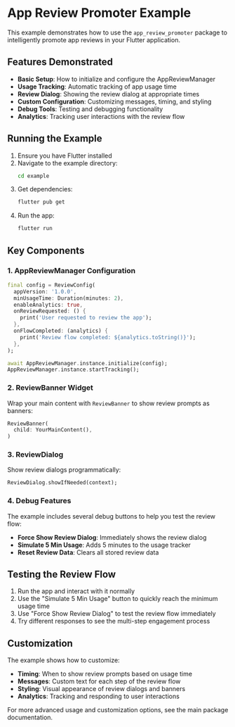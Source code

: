 # App Review Promoter Example

This example demonstrates how to use the `app_review_promoter` package to intelligently promote app reviews in your Flutter application.

## Features Demonstrated

- **Basic Setup**: How to initialize and configure the AppReviewManager
- **Usage Tracking**: Automatic tracking of app usage time
- **Review Dialog**: Showing the review dialog at appropriate times
- **Custom Configuration**: Customizing messages, timing, and styling
- **Debug Tools**: Testing and debugging functionality
- **Analytics**: Tracking user interactions with the review flow

## Running the Example

1. Ensure you have Flutter installed
2. Navigate to the example directory:
   ```bash
   cd example
   ```
3. Get dependencies:
   ```bash
   flutter pub get
   ```
4. Run the app:
   ```bash
   flutter run
   ```

## Key Components

### 1. AppReviewManager Configuration

```dart
final config = ReviewConfig(
  appVersion: '1.0.0',
  minUsageTime: Duration(minutes: 2),
  enableAnalytics: true,
  onReviewRequested: () {
    print('User requested to review the app');
  },
  onFlowCompleted: (analytics) {
    print('Review flow completed: ${analytics.toString()}');
  },
);

await AppReviewManager.instance.initialize(config);
AppReviewManager.instance.startTracking();
```

### 2. ReviewBanner Widget

Wrap your main content with `ReviewBanner` to show review prompts as banners:

```dart
ReviewBanner(
  child: YourMainContent(),
)
```

### 3. ReviewDialog

Show review dialogs programmatically:

```dart
ReviewDialog.showIfNeeded(context);
```

### 4. Debug Features

The example includes several debug buttons to help you test the review flow:

- **Force Show Review Dialog**: Immediately shows the review dialog
- **Simulate 5 Min Usage**: Adds 5 minutes to the usage tracker
- **Reset Review Data**: Clears all stored review data

## Testing the Review Flow

1. Run the app and interact with it normally
2. Use the "Simulate 5 Min Usage" button to quickly reach the minimum usage time
3. Use "Force Show Review Dialog" to test the review flow immediately
4. Try different responses to see the multi-step engagement process

## Customization

The example shows how to customize:

- **Timing**: When to show review prompts based on usage time
- **Messages**: Custom text for each step of the review flow
- **Styling**: Visual appearance of review dialogs and banners
- **Analytics**: Tracking and responding to user interactions

For more advanced usage and customization options, see the main package documentation.